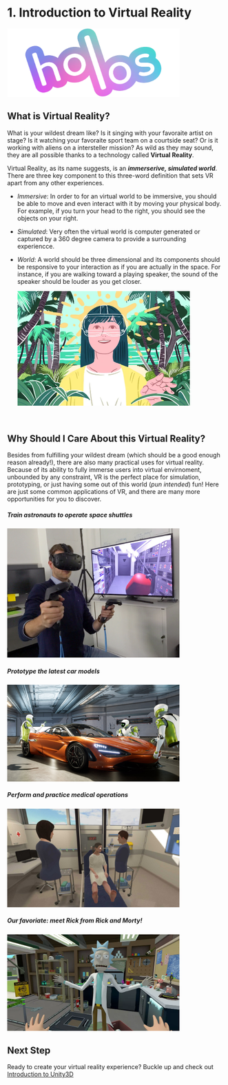 # 1. Introduction to Virtual Reality
<img src="Docs/Holos%20Logo.png" alt="Holos Logo" width="400"/>

<br/> 

## What is Virtual Reality?
What is your wildest dream like? Is it singing with your favoraite artist on stage? Is it watching your favoraite sport team on a courtside seat? Or is it working with aliens on a intersteller mission? As wild as they may sound, they are all possible thanks to a technology called **Virtual Reality**. 

Virtual Reality, as its name suggests, is an ***immerserive, simulated world***. There are three key component to this three-word definition that sets VR apart from any other experiences. 
- *Immersive*: In order to for an virtual world to be immersive, you should be able to move and even interact with it by moving your physical body. For example, if you turn your head to the right, you should see the objects on your right.
- *Simulated*: Very often the virtual world is computer generated or captured by a 360 degree camera to provide a surrounding experiencce.
- *World*: A world should be three dimensional and its components should be responsive to your interaction as if you are actually in the space. For instance, if you are walking toward a playing speaker, the sound of the speaker should be louder as you get closer. 
    
    <img src="Docs/women_vr_forest.png" alt="Girl In VR" width="400"/>

<br/> 

## Why Should I Care About this Virtual Reality?
Besides from fulfilling your wildest dream (which should be a good enough reason already!), there are also many practical uses for virtual reality. Because of its ability to fully immerse users into virtual envirnoment, unbounded by any constraint, VR is the perfect place for simulation, prototyping, or just having some out of this world (*pun intended*) fun! Here are just some common applications of VR, and there are many more opportunities for you to discover.



##### Train astronauts to operate space shuttles
<img src="Docs/astronaut_in_vr.jpg" alt="astronauts In VR" width="400"/>
<br/> 



##### Prototype the latest car models
<img src="Docs/car_prototype_vr.jpg" alt="Cars In VR" width="400"/>
<br/> 



##### Perform and practice medical operations 
<img src="Docs/medial_vr.jpg" alt="Medical In VR" width="400"/>
<br/> 



##### Our favoriate: meet Rick from *Rick and Morty*! 
<img src="Docs/rick_morty_vr.png" alt="Medical In VR" width="400"/>
<br/> 

## Next Step
Ready to create your virtual reality experience? Buckle up and check out [Introduction to Unity3D](/IntroductionToUnity.md)

